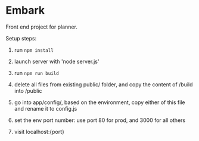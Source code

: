 # Embark
Front end project for planner.

Setup steps:

1. run `npm install`

2. launch server with 'node server.js'

3. run `npm run build`

4. delete all files from existing public/ folder, and copy the content of /build into /public

5. go into app/config/, based on the environment, copy either of this file and rename it to config.js

6. set the env port number: use port 80 for prod, and 3000 for all others

7. visit localhost:{port}
